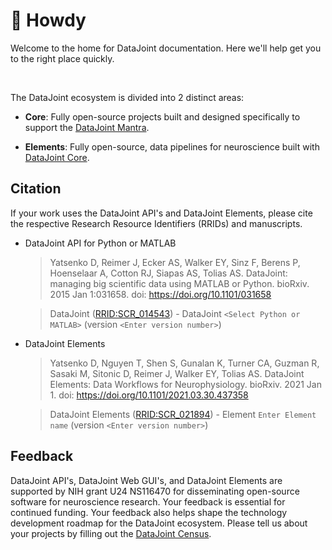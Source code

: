 # :wave: Howdy

Welcome to the home for DataJoint documentation. Here we'll help get you to the right place quickly.

<br>

The DataJoint ecosystem is divided into 2 distinct areas:

+ **Core**: Fully open-source projects built and designed specifically to support the [DataJoint Mantra](../concepts/mantra/).

+ **Elements**: Fully open-source, data pipelines for neuroscience built with [DataJoint Core](/core).

## Citation

If your work uses the DataJoint API's and DataJoint Elements, please cite the respective Research Resource Identifiers (RRIDs) and manuscripts.

+ DataJoint API for Python or MATLAB
  > Yatsenko D, Reimer J, Ecker AS, Walker EY, Sinz F, Berens P, Hoenselaar A, Cotton RJ,
  > Siapas AS, Tolias AS. DataJoint: managing big scientific data using MATLAB or Python.
  > bioRxiv. 2015 Jan 1:031658. doi: https://doi.org/10.1101/031658

  > DataJoint ([RRID:SCR_014543](https://scicrunch.org/resolver/SCR_014543)) -
  > DataJoint `<Select Python or MATLAB>` (version `<Enter version number>`)

+ DataJoint Elements
  > Yatsenko D, Nguyen T, Shen S, Gunalan K, Turner CA, Guzman R, Sasaki M, Sitonic D,
  > Reimer J, Walker EY, Tolias AS. DataJoint Elements: Data Workflows for
  > Neurophysiology. bioRxiv. 2021 Jan 1. doi: https://doi.org/10.1101/2021.03.30.437358

  > DataJoint Elements ([RRID:SCR_021894](https://scicrunch.org/resolver/SCR_021894)) - 
  > Element `Enter Element name` (version `<Enter version number>`)

## Feedback

DataJoint API's, DataJoint Web GUI's, and DataJoint Elements are supported by NIH grant U24 NS116470 for disseminating open-source software for neuroscience research. Your feedback is essential for continued funding. Your feedback also helps shape the technology development roadmap for the DataJoint ecosystem. Please tell us about your projects by filling out the [DataJoint Census](https://community.datajoint.io).
